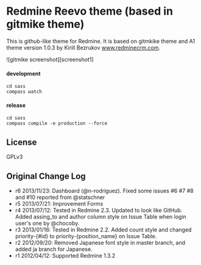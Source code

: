 Redmine Reevo theme (based in gitmike theme)
==============

This is github-like theme for Redmine. It is based on gitmkike theme and A1 theme version 1.0.3 by Kirill Bezrukov www.redminecrm.com.

![gitmike screenshot][screenshot1]

#### development

```
cd sass
compass watch
```

#### release

```
cd sass
compass compile -e production --force
```

## License

GPLv3

## Original Change Log

* r6 2013/11/23: Dashboard (@n-rodriguez). Fixed some issues #6 #7 #8 and #10 reported from @statschner
* r5 2013/07/21: Improvement Forms
* r4 2013/07/12: Tested in Redmine 2.3. Updated to look like GitHub. Added assing_to and author column style on Issue Table when login user's one by @chocoby.
* r3 2013/01/16: Tested in Redmine 2.2. Added count style and changed priority-{#id} to priority-{position_name} on Issue Table.
* r2 2012/09/20: Removed Japanese font style in master branch, and added ja branch for Japanese.
* r1 2012/04/12: Supported Redmine 1.3.2 
